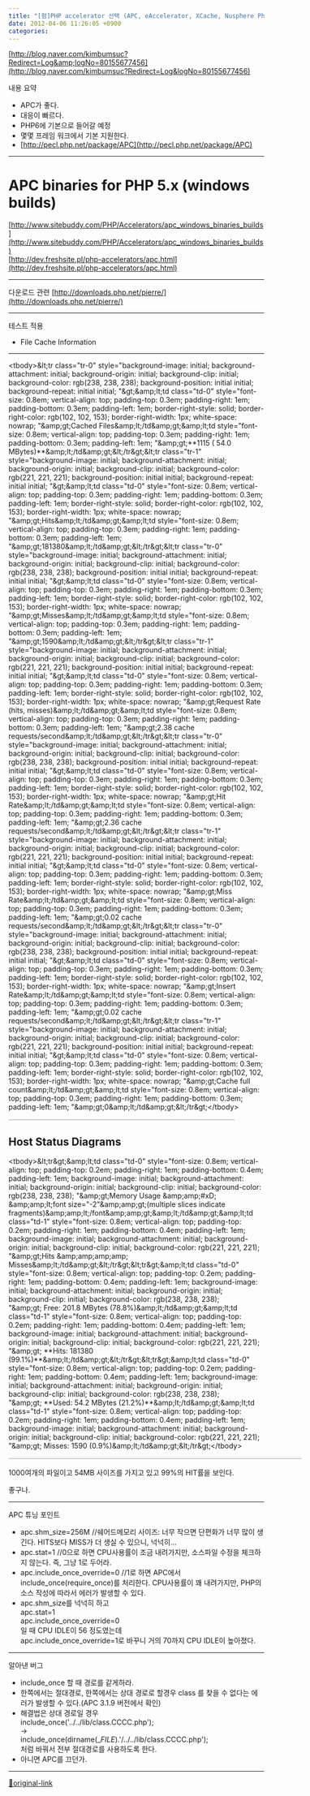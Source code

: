 ```yaml
---
title: "[펌]PHP accelerator 선택 (APC, eAccelerator, XCache, Nusphere PhpExpress, Zend Optimizer+)"
date: 2012-04-06 11:26:05 +0900
categories: 
---
```

  

[http://blog.naver.com/kimbumsuc?Redirect=Log&amp;logNo=80155677456](http://blog.naver.com/kimbumsuc?Redirect=Log&logNo=80155677456)  

내용 요약
- APC가 좋다. 
- 대응이 빠르다.
- PHP6에 기본으로 들어갈 예정
- 몇몇 프레임 워크에서 기본 지원한다.
- [http://pecl.php.net/package/APC](http://pecl.php.net/package/APC)


- - - - - -

APC binaries for PHP 5.x (windows builds)
=========================================

[http://www.sitebuddy.com/PHP/Accelerators/apc_windows_binaries_builds](http://www.sitebuddy.com/PHP/Accelerators/apc_windows_binaries_builds)  
[http://dev.freshsite.pl/php-accelerators/apc.html](http://dev.freshsite.pl/php-accelerators/apc.html)  
  
- - - - - -

다운로드 관련
[http://downloads.php.net/pierre/](http://downloads.php.net/pierre/)  
  
- - - - - -

테스트 적용
  
- File Cache Information
----------------------

<table cellspacing="0" style="border-top-style: solid; border-right-style: solid; border-bottom-style: solid; border-left-style: solid; border-top-color: rgb(204, 204, 204); border-right-color: rgb(204, 204, 204); border-bottom-color: rgb(204, 204, 204); border-left-color: rgb(204, 204, 204); border-top-width: 1px; border-right-width: 1px; border-bottom-width: 1px; border-left-width: 1px; border-image: initial; -webkit-border-horizontal-spacing: 0px; -webkit-border-vertical-spacing: 0px; width: 446px; font-family: arial, helvetica, sans-serif; ">&lt;tbody&gt;&amp;lt;tr class="tr-0" style="background-image: initial; background-attachment: initial; background-origin: initial; background-clip: initial; background-color: rgb(238, 238, 238); background-position: initial initial; background-repeat: initial initial; "&amp;gt;&amp;amp;lt;td class="td-0" style="font-size: 0.8em; vertical-align: top; padding-top: 0.3em; padding-right: 1em; padding-bottom: 0.3em; padding-left: 1em; border-right-style: solid; border-right-color: rgb(102, 102, 153); border-right-width: 1px; white-space: nowrap; "&amp;amp;gt;Cached Files&amp;amp;lt;/td&amp;amp;gt;&amp;amp;lt;td style="font-size: 0.8em; vertical-align: top; padding-top: 0.3em; padding-right: 1em; padding-bottom: 0.3em; padding-left: 1em; "&amp;amp;gt;**1115 ( 54.0 MBytes)**&amp;amp;lt;/td&amp;amp;gt;&amp;lt;/tr&amp;gt;&amp;lt;tr class="tr-1" style="background-image: initial; background-attachment: initial; background-origin: initial; background-clip: initial; background-color: rgb(221, 221, 221); background-position: initial initial; background-repeat: initial initial; "&amp;gt;&amp;amp;lt;td class="td-0" style="font-size: 0.8em; vertical-align: top; padding-top: 0.3em; padding-right: 1em; padding-bottom: 0.3em; padding-left: 1em; border-right-style: solid; border-right-color: rgb(102, 102, 153); border-right-width: 1px; white-space: nowrap; "&amp;amp;gt;Hits&amp;amp;lt;/td&amp;amp;gt;&amp;amp;lt;td style="font-size: 0.8em; vertical-align: top; padding-top: 0.3em; padding-right: 1em; padding-bottom: 0.3em; padding-left: 1em; "&amp;amp;gt;181380&amp;amp;lt;/td&amp;amp;gt;&amp;lt;/tr&amp;gt;&amp;lt;tr class="tr-0" style="background-image: initial; background-attachment: initial; background-origin: initial; background-clip: initial; background-color: rgb(238, 238, 238); background-position: initial initial; background-repeat: initial initial; "&amp;gt;&amp;amp;lt;td class="td-0" style="font-size: 0.8em; vertical-align: top; padding-top: 0.3em; padding-right: 1em; padding-bottom: 0.3em; padding-left: 1em; border-right-style: solid; border-right-color: rgb(102, 102, 153); border-right-width: 1px; white-space: nowrap; "&amp;amp;gt;Misses&amp;amp;lt;/td&amp;amp;gt;&amp;amp;lt;td style="font-size: 0.8em; vertical-align: top; padding-top: 0.3em; padding-right: 1em; padding-bottom: 0.3em; padding-left: 1em; "&amp;amp;gt;1590&amp;amp;lt;/td&amp;amp;gt;&amp;lt;/tr&amp;gt;&amp;lt;tr class="tr-1" style="background-image: initial; background-attachment: initial; background-origin: initial; background-clip: initial; background-color: rgb(221, 221, 221); background-position: initial initial; background-repeat: initial initial; "&amp;gt;&amp;amp;lt;td class="td-0" style="font-size: 0.8em; vertical-align: top; padding-top: 0.3em; padding-right: 1em; padding-bottom: 0.3em; padding-left: 1em; border-right-style: solid; border-right-color: rgb(102, 102, 153); border-right-width: 1px; white-space: nowrap; "&amp;amp;gt;Request Rate (hits, misses)&amp;amp;lt;/td&amp;amp;gt;&amp;amp;lt;td style="font-size: 0.8em; vertical-align: top; padding-top: 0.3em; padding-right: 1em; padding-bottom: 0.3em; padding-left: 1em; "&amp;amp;gt;2.38 cache requests/second&amp;amp;lt;/td&amp;amp;gt;&amp;lt;/tr&amp;gt;&amp;lt;tr class="tr-0" style="background-image: initial; background-attachment: initial; background-origin: initial; background-clip: initial; background-color: rgb(238, 238, 238); background-position: initial initial; background-repeat: initial initial; "&amp;gt;&amp;amp;lt;td class="td-0" style="font-size: 0.8em; vertical-align: top; padding-top: 0.3em; padding-right: 1em; padding-bottom: 0.3em; padding-left: 1em; border-right-style: solid; border-right-color: rgb(102, 102, 153); border-right-width: 1px; white-space: nowrap; "&amp;amp;gt;Hit Rate&amp;amp;lt;/td&amp;amp;gt;&amp;amp;lt;td style="font-size: 0.8em; vertical-align: top; padding-top: 0.3em; padding-right: 1em; padding-bottom: 0.3em; padding-left: 1em; "&amp;amp;gt;2.36 cache requests/second&amp;amp;lt;/td&amp;amp;gt;&amp;lt;/tr&amp;gt;&amp;lt;tr class="tr-1" style="background-image: initial; background-attachment: initial; background-origin: initial; background-clip: initial; background-color: rgb(221, 221, 221); background-position: initial initial; background-repeat: initial initial; "&amp;gt;&amp;amp;lt;td class="td-0" style="font-size: 0.8em; vertical-align: top; padding-top: 0.3em; padding-right: 1em; padding-bottom: 0.3em; padding-left: 1em; border-right-style: solid; border-right-color: rgb(102, 102, 153); border-right-width: 1px; white-space: nowrap; "&amp;amp;gt;Miss Rate&amp;amp;lt;/td&amp;amp;gt;&amp;amp;lt;td style="font-size: 0.8em; vertical-align: top; padding-top: 0.3em; padding-right: 1em; padding-bottom: 0.3em; padding-left: 1em; "&amp;amp;gt;0.02 cache requests/second&amp;amp;lt;/td&amp;amp;gt;&amp;lt;/tr&amp;gt;&amp;lt;tr class="tr-0" style="background-image: initial; background-attachment: initial; background-origin: initial; background-clip: initial; background-color: rgb(238, 238, 238); background-position: initial initial; background-repeat: initial initial; "&amp;gt;&amp;amp;lt;td class="td-0" style="font-size: 0.8em; vertical-align: top; padding-top: 0.3em; padding-right: 1em; padding-bottom: 0.3em; padding-left: 1em; border-right-style: solid; border-right-color: rgb(102, 102, 153); border-right-width: 1px; white-space: nowrap; "&amp;amp;gt;Insert Rate&amp;amp;lt;/td&amp;amp;gt;&amp;amp;lt;td style="font-size: 0.8em; vertical-align: top; padding-top: 0.3em; padding-right: 1em; padding-bottom: 0.3em; padding-left: 1em; "&amp;amp;gt;0.02 cache requests/second&amp;amp;lt;/td&amp;amp;gt;&amp;lt;/tr&amp;gt;&amp;lt;tr class="tr-1" style="background-image: initial; background-attachment: initial; background-origin: initial; background-clip: initial; background-color: rgb(221, 221, 221); background-position: initial initial; background-repeat: initial initial; "&amp;gt;&amp;amp;lt;td class="td-0" style="font-size: 0.8em; vertical-align: top; padding-top: 0.3em; padding-right: 1em; padding-bottom: 0.3em; padding-left: 1em; border-right-style: solid; border-right-color: rgb(102, 102, 153); border-right-width: 1px; white-space: nowrap; "&amp;amp;gt;Cache full count&amp;amp;lt;/td&amp;amp;gt;&amp;amp;lt;td style="font-size: 0.8em; vertical-align: top; padding-top: 0.3em; padding-right: 1em; padding-bottom: 0.3em; padding-left: 1em; "&amp;amp;gt;0&amp;amp;lt;/td&amp;amp;gt;&amp;lt;/tr&amp;gt;&lt;/tbody&gt;</table>

Host Status Diagrams
--------------------

<table cellspacing="0" style="border-top-style: solid; border-right-style: solid; border-bottom-style: solid; border-left-style: solid; border-top-color: rgb(204, 204, 204); border-right-color: rgb(204, 204, 204); border-bottom-color: rgb(204, 204, 204); border-left-color: rgb(204, 204, 204); border-top-width: 1px; border-right-width: 1px; border-bottom-width: 1px; border-left-width: 1px; border-image: initial; width: 578px; font-family: arial, helvetica, sans-serif; background-color: rgb(255, 255, 255); ">&lt;tbody&gt;&amp;lt;tr&amp;gt;&amp;amp;lt;td class="td-0" style="font-size: 0.8em; vertical-align: top; padding-top: 0.2em; padding-right: 1em; padding-bottom: 0.4em; padding-left: 1em; background-image: initial; background-attachment: initial; background-origin: initial; background-clip: initial; background-color: rgb(238, 238, 238); "&amp;amp;gt;Memory Usage  &amp;amp;amp;#xD;
&amp;amp;amp;lt;font size="-2"&amp;amp;amp;gt;(multiple slices indicate fragments)&amp;amp;amp;lt;/font&amp;amp;amp;gt;&amp;amp;lt;/td&amp;amp;gt;&amp;amp;lt;td class="td-1" style="font-size: 0.8em; vertical-align: top; padding-top: 0.2em; padding-right: 1em; padding-bottom: 0.4em; padding-left: 1em; background-image: initial; background-attachment: initial; background-origin: initial; background-clip: initial; background-color: rgb(221, 221, 221); "&amp;amp;gt;Hits &amp;amp;amp;amp;amp; Misses&amp;amp;lt;/td&amp;amp;gt;&amp;lt;/tr&amp;gt;&amp;lt;tr&amp;gt;&amp;amp;lt;td class="td-0" style="font-size: 0.8em; vertical-align: top; padding-top: 0.2em; padding-right: 1em; padding-bottom: 0.4em; padding-left: 1em; background-image: initial; background-attachment: initial; background-origin: initial; background-clip: initial; background-color: rgb(238, 238, 238); "&amp;amp;gt; Free: 201.8 MBytes (78.8%)&amp;amp;lt;/td&amp;amp;gt;&amp;amp;lt;td class="td-1" style="font-size: 0.8em; vertical-align: top; padding-top: 0.2em; padding-right: 1em; padding-bottom: 0.4em; padding-left: 1em; background-image: initial; background-attachment: initial; background-origin: initial; background-clip: initial; background-color: rgb(221, 221, 221); "&amp;amp;gt; **Hits: 181380 (99.1%)**&amp;amp;lt;/td&amp;amp;gt;&amp;lt;/tr&amp;gt;&amp;lt;tr&amp;gt;&amp;amp;lt;td class="td-0" style="font-size: 0.8em; vertical-align: top; padding-top: 0.2em; padding-right: 1em; padding-bottom: 0.4em; padding-left: 1em; background-image: initial; background-attachment: initial; background-origin: initial; background-clip: initial; background-color: rgb(238, 238, 238); "&amp;amp;gt; **Used: 54.2 MBytes (21.2%)**&amp;amp;lt;/td&amp;amp;gt;&amp;amp;lt;td class="td-1" style="font-size: 0.8em; vertical-align: top; padding-top: 0.2em; padding-right: 1em; padding-bottom: 0.4em; padding-left: 1em; background-image: initial; background-attachment: initial; background-origin: initial; background-clip: initial; background-color: rgb(221, 221, 221); "&amp;amp;gt; Misses: 1590 (0.9%)&amp;amp;lt;/td&amp;amp;gt;&amp;lt;/tr&amp;gt;&lt;/tbody&gt;</table>  
  

1000여개의 파일이고 54MB 사이즈를 가지고 있고
99%의 HIT률을 보인다.
  

좋구나.
  
- - - - - -

APC 튜닝 포인트
- apc.shm_size=256M //쉐어드메모리 사이즈: 너무 작으면 단편화가 너무 많이 생긴다. HITS보다 MISS가 더 생실 수 있으니, 넉넉히...
- apc.stat=1 //0으로 하면 CPU사용률이 조금 내려가지만, 소스파일 수정을 체크하지 않는다. 즉, 그냥 1로 두어라.
- apc.include_once_override=0 //1로 하면 APC에서 include_once(require_once)를 처리한다. CPU사용률이 꽤 내려가지만, PHP의 소스 작성에 따라서 에러가 발생할 수 있다.
- apc.shm_size를 넉넉히 하고  
apc.stat=1  
apc.include_once_override=0  
일 때 CPU IDLE이 56 정도였는데  
apc.include_once_override=1로 바꾸니 거의 70까지 CPU IDLE이 높아졌다.  
  


- - - - - -

알아낸 버그

- include_once 할 때 경로를 같게하라.
- 한쪽에서는 절대경로, 한쪽에서는 상대 경로로 할경우 class 를 찾을 수 없다는 에러가 발생할 수 있다.(APC 3.1.9 버전에서 확인)
- 해결법은 상대 경로일 경우  
include_once('../../lib/class.CCCC.php');  
-&gt;  
include_once(dirname(__FILE_).'/../../lib/class.CCCC.php');  
처럼 바꿔서 전부 절대경로를 사용하도록 한다.
- 아니면 APC를 끄던가.






***
[🔗original-link](http://www.mins01.com/mh/tech/read/764)